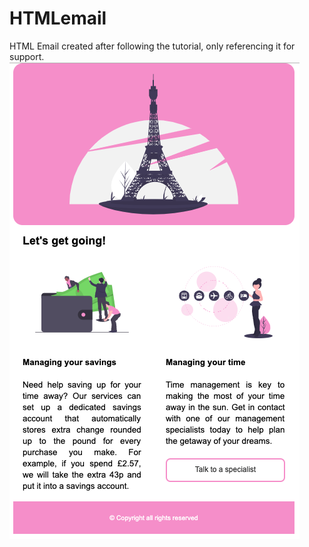 # HTMLemail
HTML Email created after following the tutorial, only referencing it for support.
![Image of the final result](finalresult.png "Final Result")
